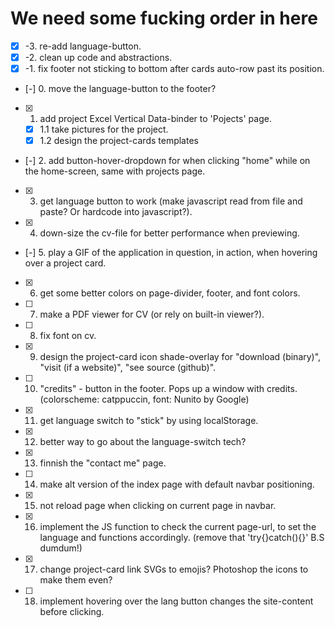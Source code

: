 # We need some fucking order in here
- [x] -3. re-add language-button.
- [x] -2. clean up code and abstractions.
- [x] -1. fix footer not sticking to bottom after cards auto-row past its position.
- [-] 0. move the language-button to the footer?
- [x] 1. add project Excel Vertical Data-binder to 'Pojects' page.
    - [x] 1.1 take pictures for the project.
    - [x] 1.2 design the project-cards templates
- [-] 2. add button-hover-dropdown for when clicking "home" while on the home-screen, same with projects page.
- [x] 3. get language button to work (make javascript read from file and paste? Or hardcode into javascript?).
- [x] 4. down-size the cv-file for better performance when previewing.
- [-] 5. play a GIF of the application in question, in action, when hovering over a project card.
- [x] 6. get some better colors on page-divider, footer, and font colors.
- [ ] 7. make a PDF viewer for CV (or rely on built-in viewer?).
- [ ] 8. fix font on cv.
- [x] 9. design the project-card icon shade-overlay for "download (binary)", "visit (if a website)", "see source (github)".
- [ ] 10. "credits" - button in the footer. Pops up a window with credits. (colorscheme: catppuccin, font: Nunito by Google)
- [x] 11. get language switch to "stick" by using localStorage.
- [x] 12. better way to go about the language-switch tech?
- [x] 13. finnish the "contact me" page.
- [ ] 14. make alt version of the index page with default navbar positioning.
- [x] 15. not reload page when clicking on current page in navbar.
- [x] 16. implement the JS function to check the current page-url, to set the language and functions accordingly. (remove that 'try{}catch(){}' B.S dumdum!)
- [x] 17. change project-card link SVGs to emojis? Photoshop the icons to make them even?
- [ ] 18. implement hovering over the lang button changes the site-content before clicking.